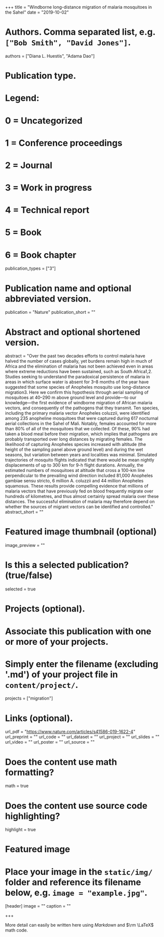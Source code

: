 +++
title = "Windborne long-distance migration of malaria mosquitoes in the Sahel"
date = "2019-10-02"

# Authors. Comma separated list, e.g. `["Bob Smith", "David Jones"]`.
authors = ["Diana L. Huestis", "Adama Dao"]

# Publication type.
# Legend:
# 0 = Uncategorized
# 1 = Conference proceedings
# 2 = Journal
# 3 = Work in progress
# 4 = Technical report
# 5 = Book
# 6 = Book chapter
publication_types = ["3"]

# Publication name and optional abbreviated version.
publication = "Nature"
publication_short = ""

# Abstract and optional shortened version.
abstract = "Over the past two decades efforts to control malaria have halved the number of cases globally, yet burdens remain high in much of Africa and the elimination of malaria has not been achieved even in areas where extreme reductions have been sustained, such as South Africa1,2. Studies seeking to understand the paradoxical persistence of malaria in areas in which surface water is absent for 3–8 months of the year have suggested that some species of Anopheles mosquito use long-distance migration3. Here we confirm this hypothesis through aerial sampling of mosquitoes at 40–290 m above ground level and provide—to our knowledge—the first evidence of windborne migration of African malaria vectors, and consequently of the pathogens that they transmit. Ten species, including the primary malaria vector Anopheles coluzzii, were identified among 235 anopheline mosquitoes that were captured during 617 nocturnal aerial collections in the Sahel of Mali. Notably, females accounted for more than 80% of all of the mosquitoes that we collected. Of these, 90% had taken a blood meal before their migration, which implies that pathogens are probably transported over long distances by migrating females. The likelihood of capturing Anopheles species increased with altitude (the height of the sampling panel above ground level) and during the wet seasons, but variation between years and localities was minimal. Simulated trajectories of mosquito flights indicated that there would be mean nightly displacements of up to 300 km for 9-h flight durations. Annually, the estimated numbers of mosquitoes at altitude that cross a 100-km line perpendicular to the prevailing wind direction included 81,000 Anopheles gambiae sensu stricto, 6 million A. coluzzii and 44 million Anopheles squamosus. These results provide compelling evidence that millions of malaria vectors that have previously fed on blood frequently migrate over hundreds of kilometres, and thus almost certainly spread malaria over these distances. The successful elimination of malaria may therefore depend on whether the sources of migrant vectors can be identified and controlled."
abstract_short = ""

# Featured image thumbnail (optional)
image_preview = ""

# Is this a selected publication? (true/false)
selected = true

# Projects (optional).
#   Associate this publication with one or more of your projects.
#   Simply enter the filename (excluding '.md') of your project file in `content/project/`.
projects = ["migration"]

# Links (optional).
url_pdf = "https://www.nature.com/articles/s41586-019-1622-4"
url_preprint = ""
url_code = ""
url_dataset = ""
url_project = ""
url_slides = ""
url_video = ""
url_poster = ""
url_source = ""

# Does the content use math formatting?
math = true

# Does the content use source code highlighting?
highlight = true

# Featured image
# Place your image in the `static/img/` folder and reference its filename below, e.g. `image = "example.jpg"`.
[header]
image = ""
caption = ""

+++

More detail can easily be written here using *Markdown* and $\rm \LaTeX$ math code.
